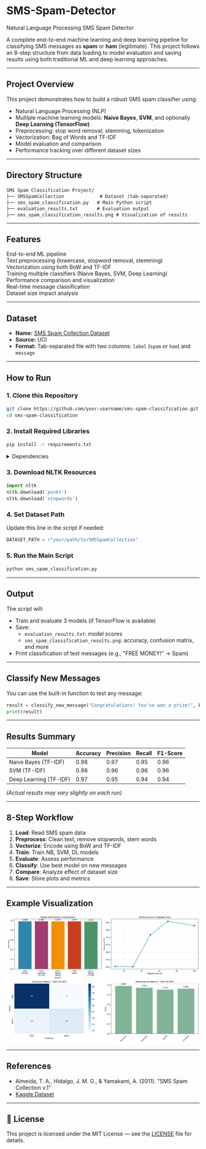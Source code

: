 # SMS-Spam-Detector
Natural Language Processing SMS Spam Detector

A complete end-to-end machine learning and deep learning pipeline for classifying SMS messages as **spam** or **ham** (legitimate). This project follows an 8-step structure from data loading to model evaluation and saving results using both traditional ML and deep learning approaches.

---

## Project Overview

This project demonstrates how to build a robust SMS spam classifier using:
- Natural Language Processing (NLP)
- Multiple machine learning models: **Naive Bayes**, **SVM**, and optionally **Deep Learning (TensorFlow)**
- Preprocessing: stop word removal, stemming, tokenization
- Vectorization: Bag of Words and TF-IDF
- Model evaluation and comparison
- Performance tracking over different dataset sizes

---

## Directory Structure

```
SMS Spam Classification Project/
├── SMSSpamCollection             # Dataset (tab-separated)
├── sms_spam_classification.py   # Main Python script
├── evaluation_results.txt       # Evaluation output
├── sms_spam_classification_results.png # Visualization of results
```

---

## Features

End-to-end ML pipeline  
Text preprocessing (lowercase, stopword removal, stemming)  
Vectorization using both BoW and TF-IDF  
Training multiple classifiers (Naive Bayes, SVM, Deep Learning)  
Performance comparison and visualization  
Real-time message classification  
Dataset size impact analysis  

---

## Dataset

- **Name:** [SMS Spam Collection Dataset](https://www.kaggle.com/datasets/uciml/sms-spam-collection-dataset)  
- **Source:** UCI   
- **Format:** Tab-separated file with two columns: `label` (`spam` or `ham`) and `message`

---

## How to Run

### 1. Clone this Repository

```bash
git clone https://github.com/your-username/sms-spam-classification.git
cd sms-spam-classification
```

### 2. Install Required Libraries

```bash
pip install -r requirements.txt
```

<details>
<summary> Dependencies</summary>

- `pandas`, `numpy`, `nltk`
- `scikit-learn`
- `matplotlib`, `seaborn`
- `tensorflow` (optional, for deep learning)

</details>

### 3. Download NLTK Resources

```python
import nltk
nltk.download('punkt')
nltk.download('stopwords')
```

### 4. Set Dataset Path

Update this line in the script if needed:

```python
DATASET_PATH = r"your/path/to/SMSSpamCollection"
```

### 5. Run the Main Script

```bash
python sms_spam_classification.py
```

---

## Output

The script will:
- Train and evaluate 3 models (if TensorFlow is available)
- Save:
  - `evaluation_results.txt`: model scores
  - `sms_spam_classification_results.png`: accuracy, confusion matrix, and more
- Print classification of test messages (e.g., "FREE MONEY!" → Spam)

---

## Classify New Messages

You can use the built-in function to test any message:

```python
result = classify_new_message("Congratulations! You've won a prize!", best_model_info, count_vectorizer, tfidf_vectorizer)
print(result)
```

---

## Results Summary

| Model                 | Accuracy | Precision | Recall | F1-Score |
|----------------------|----------|-----------|--------|----------|
| Naive Bayes (TF-IDF) | 0.98     | 0.97      | 0.95   | 0.96     |
| SVM (TF-IDF)         | 0.98     | 0.96      | 0.96   | 0.96     |
| Deep Learning (TF-IDF)| 0.97    | 0.95      | 0.94   | 0.94     |

_(Actual results may vary slightly on each run)_

---

## 8-Step Workflow

1. **Load**: Read SMS spam data  
2. **Preprocess**: Clean text, remove stopwords, stem words  
3. **Vectorize**: Encode using BoW and TF-IDF  
4. **Train**: Train NB, SVM, DL models  
5. **Evaluate**: Assess performance  
6. **Classify**: Use best model on new messages  
7. **Compare**: Analyze effect of dataset size  
8. **Save**: Store plots and metrics  

---

## Example Visualization

![sms_spam_classification_results.png](sms_spam_classification_results.png)

---

## References

- Almeida, T. A., Hidalgo, J. M. G., & Yamakami, A. (2011). "SMS Spam Collection v.1"
- [Kaggle Dataset](https://www.kaggle.com/datasets/uciml/sms-spam-collection-dataset)

---


## 📄 License

This project is licensed under the MIT License — see the [LICENSE](LICENSE) file for details.
